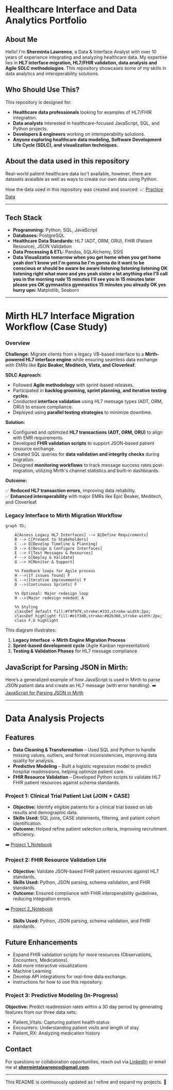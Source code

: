 # Healthcare Interface and Data Analytics Portfolio

## About Me

Hello! I'm **Sherminta Lawrence**, a Data & Interface Analyst with over 10 years of experience integrating and analyzing healthcare data. My expertise lies in **HL7 interface migration, HL7/FHIR validation, data analysis and Agile SDLC methodologies**. This repository showcases some of my skills in data analytics and interoperability solutions. 

## Who Should Use This?

This repository is designed for:
- **Healthcare data professionals** looking for examples of HL7/FHIR integration.
- **Data analysts** interested in healthcare-focused JavaScript, SQL, and Python projects.
- **Developers & engineers** working on interoperability solutions.
- **Anyone exploring healthcare data modeling, Software Development Life Cycle (SDLC), and visualization techniques.**

## About the data used in this repository

Real-world patient healthcare data isn't available, however, there are datasets avaialble as well as ways to create our own data using Python. 

How the data used in this repository was created and sourced: 📈 [Practice Data](notebooks/active/FHIR_Project.ipynb)

---
## Tech Stack

- **Programming:** Python, SQL, JavaScript
- **Databases:** PostgreSQL
- **Healthcare Data Standards:** HL7 (ADT, ORM, ORU), FHIR (Patient Resource), JSON Validation
- **Data Processing & ETL:** Pandas, SQLAlchemy, SSIS
- **Data Visualizatio tomorrow when you get home when you get home yeah don't know yet I'm gonna be I'm gonna do it want to be conscious or should be aware be aware listening listening listening OK listening right what more and yes yeah sister a lot anything else I'll call you in the morning rude 15 minutes I'll see you in 15 minutes later please yes OK gymnastics gymnastics 15 minutes you already OK yes hurry upn:** Matplotlib, Seaborn
---

# Mirth HL7 Interface Migration Workflow (Case Study)

### **Overview**
**Challenge:** Migrate clients from a legacy VB-based interface to a **Mirth-powered HL7 interface engine** while ensuring seamless data exchange with EMRs like **Epic Beaker, Meditech, Vista, and Cloverleaf.**

**SDLC Approach:**
- Followed **Agile methodology** with sprint-based releases.
- Participated in **backlog grooming, sprint planning, and iterative testing cycles.**
- Conducted **interface validation** using HL7 message types (ADT, ORM, ORU) to ensure compliance.
- Deployed using **parallel testing strategies** to minimize downtime.

**Solution:**
- Configured and optimized **HL7 transactions (ADT, ORM, ORU)** to align with EMR requirements.
- Developed **FHIR validation scripts** to support JSON-based patient resource exchange.
- Created SQL queries for **data validation and integrity checks** during migration.
- Designed **monitoring workflows** to track message success rates post-migration, utilizing Mirth's channel statistics and built-in dashboards.

**Outcome:**

✅ **Reduced HL7 transaction errors**, improving data reliability.  
✅ **Enhanced interoperability** with major EMRs like Epic Beaker, Meditech, and Cloverleaf.  

### **Legacy Interface to Mirth Migration Workflow**


```mermaid
graph TD;

    A[Assess Legacy HL7 Interfaces] --> B[Define Requirements]
    B --> C[Present to Stakeholders]
    C --> D[Develop Timeline & Planning]
    D --> E[Design & Configure Interfaces]
    E --> F[Test Messages & Resources]
    F --> G[Deploy & Validate]
    G --> H[Monitor & Support]

    %% Feedback loops for Agile process
    H -->|If issues found| F
    G -->|Iterative improvements| F
    D -->|Continuous Sprints| F

    %% Optional: Major redesign loop
    H -->|Major redesign needed| A

    %% Styling
    classDef default fill:#f9f9f9,stroke:#333,stroke-width:2px;
    classDef highlight fill:#e1f3d8,stroke:#82b366,stroke-width:2px;
    class F,G highlight
```


This diagram illustrates:
1. **Legacy Interface → Mirth Engine Migration Process**
2. **Sprint-based development cycle** (Agile Kanban representation)
3. **Testing & Validation Phases** for HL7 message compliance

## JavaScript for Parsing JSON in Mirth:

Here’s a generalized example of how JavaScript is used in Mirth to parse JSON patient data and create an HL7 message (with error handling).
➡️ [JavaScript for Parsing JSON in Mirth](notebooks/archived/JS_Parse.ipynb)

---

# Data Analysis Projects 

## Features

- **Data Cleaning & Transformation** – Used SQL and Python to handle missing values, outliers, and format inconsistencies, improving data quality for analysis.
- **Predictive Modeling** – Built a logistic regression model to predict hospital readmissions, helping optimize patient care.
- **FHIR Resource Validation** – Developed Python scripts to validate HL7 FHIR patient resources against schema standards.

### **Project 1: Clinical Trial Patient List (JOIN + CASE)**
- **Objective:** Identify eligible patients for a clinical trial based on lab results and demographic data.
- **Skills Used:** SQL joins, CASE statements, filtering, and patient cohort identification.
- **Outcome:** Helped refine patient selection criteria, improving recruitment efficiency.

➡️ [Project 1_Notebook](notebooks/active/Clinical_Trial_List.ipynb)


### **Project 2: FHIR Resource Validation Lite**
- **Objective:** Validate JSON-based FHIR patient resources against HL7 standards.
- **Skills Used:** Python, JSON parsing, schema validation, and FHIR standards.
- **Outcome:** Ensured compliance with FHIR interoperability guidelines, reducing integration errors.


➡️ [Project 2_Notebook][def]


- **Skills Used:** Python, JSON parsing, schema validation, and FHIR standards.


## Future Enhancements
- Expand FHIR validation scripts for more resources (Observations, Encounters, Medications).
- Add more interactive visualizations
- Machine Learning 
- Develop API integrations for real-time data exchange.
- Instructions for how to use this repository.

### **Project 3: Predictive Modeling (In-Progress)**

**Objective:** Predict readmission rates within a 30 day period by generating features from our three data sets:

- Patient_Vitals: Capturing patient health status
- Encounters: Understanding patient visits and length of stay
- Patient_RX: Analyzing medication history

## Contact
For questions or collaboration opportunities, reach out via [LinkedIn](https://linkedin.com/in/shermintalawrence) or email me at **shermintalawrence@gmail.com**.

---

This README is continuously updated as I refine and expand my projects. 🚀

[def]: notebooks/active/FHIR_Project.ipynb